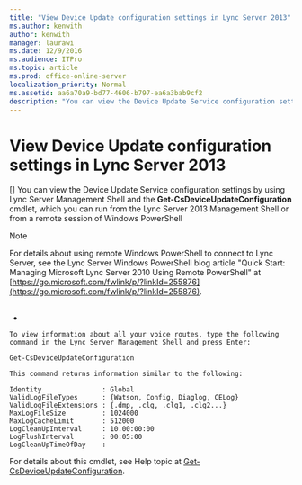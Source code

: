 ```yaml
---
title: "View Device Update configuration settings in Lync Server 2013"
ms.author: kenwith
author: kenwith
manager: laurawi
ms.date: 12/9/2016
ms.audience: ITPro
ms.topic: article
ms.prod: office-online-server
localization_priority: Normal
ms.assetid: aa6a70a9-bd77-4606-b797-ea6a3bab9cf2
description: "You can view the Device Update Service configuration settings by using Lync Server Management Shell and the Get-CsDeviceUpdateConfiguration cmdlet, which you can run from the Lync Server 2013 Management Shell or from a remote session of Windows PowerShell"
---
```


# View Device Update configuration settings in Lync Server 2013
[]
You can view the Device Update Service configuration settings by using Lync Server Management Shell and the **Get-CsDeviceUpdateConfiguration** cmdlet, which you can run from the Lync Server 2013 Management Shell or from a remote session of Windows PowerShell 
  
> [!NOTE]
> For details about using remote Windows PowerShell to connect to Lync Server, see the Lync Server Windows PowerShell blog article "Quick Start: Managing Microsoft Lync Server 2010 Using Remote PowerShell" at [https://go.microsoft.com/fwlink/p/?linkId=255876](https://go.microsoft.com/fwlink/p/?linkId=255876). 
  
## 

- 
    
    To view information about all your voice routes, type the following command in the Lync Server Management Shell and press Enter:
    
  ```
  Get-CsDeviceUpdateConfiguration
  ```

    This command returns information similar to the following:
    
  ```
  Identity               : Global
  ValidLogFileTypes      : {Watson, Config, Diaglog, CELog}
  ValidLogFileExtensions : {.dmp, .clg, .clg1, .clg2...}
  MaxLogFileSize         : 1024000
  MaxLogCacheLimit       : 512000
  LogCleanUpInterval     : 10.00:00:00
  LogFlushInterval       : 00:05:00
  LogCleanUpTimeOfDay    :
  
  ```

For details about this cmdlet, see Help topic at [Get-CsDeviceUpdateConfiguration](https://technet.microsoft.com/en-us/library/gg399030%28v=ocs.14%29.aspx).
  

